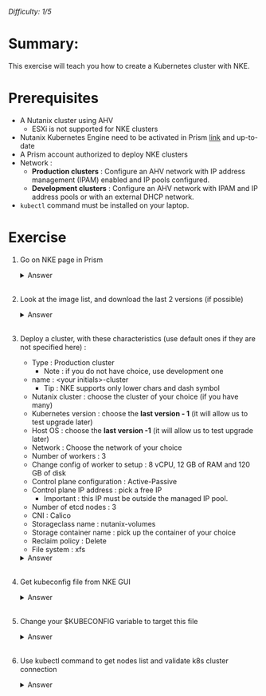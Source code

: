 *Difficulty: 1/5*

# Summary:

This exercise will teach you how to create a Kubernetes cluster with NKE.



# Prerequisites
* A Nutanix cluster using AHV
    * ESXi is not supported for NKE clusters
* Nutanix Kubernetes Engine need to be activated in Prism [link]([https://portal.nutanix.com/page/documents/details?targetId=Nutanix-Kubernetes-Engine-v2_8:top-install-t.html) and up-to-date
* A Prism account authorized to deploy NKE clusters
* Network :
    * **Production clusters** : Configure an AHV network with IP address management (IPAM) enabled and IP pools configured.
    * **Development clusters** : Configure an AHV network with IPAM and IP address pools or with an external DHCP network.
* `kubectl` command must be installed on your laptop. 



# Exercise
1. Go on NKE page in Prism
    <details>
    <summary>Answer</summary>
    
    1. Connect on Prism with you account
    1. In the main menu, select `Kubernetes Management`
        <br><img src="images/1.png" width="300px">

    </details><br>

1. Look at the image list, and download the last 2 versions (if possible)
    <details>
    <summary>Answer</summary>
    
    1. In the left menu, select `OS images`
    1. In the main window, you should see a list of image available
    1. Use the `download` button of images you want to download
    1. Wait for end of image(s) download 

    </details><br>
    
1. Deploy a cluster, with these characteristics (use default ones if they are not specified here) :
    * Type : Production cluster
        * Note : if you do not have choice, use development one
    * name : \<your initials\>-cluster
        * Tip : NKE supports only lower chars and dash symbol
    * Nutanix cluster : choose the cluster of your choice (if you have many)
    * Kubernetes version : choose the **last version - 1** (it will allow us to test upgrade later)
    * Host OS : choose the **last version -1** (it will allow us to test upgrade later)
    * Network : Choose the network of your choice
    * Number of workers : 3
    * Change config of worker to setup : 8 vCPU, 12 GB of RAM and 120 GB of disk
    * Control plane configuration : Active-Passive
    * Control plane IP address : pick a free IP
        * Important : this IP must be outside the managed IP pool.
    * Number of etcd nodes : 3
    * CNI : Calico
    * Storageclass name : nutanix-volumes
    * Storage container name : pick up the container of your choice
    * Reclaim policy : Delete
    * File system : xfs

    <details>
    <summary>Answer</summary>
    
    1. In left Menu, click on `clusters`
    1. In the main window, click on `Create Kubernetes Workload`
    1. Select your cluster type (Probably `Production`)
    1. Click on `Next`
    1. Fill the form with the good inputs
        <br><img src="images/2.png" width="400px">
    1. Click on `Next` blue button
    1. Fill the next form with the good inputs
        <br><img src="images/3.png" width="400px">
    1. Click on `Next` blue button
    1. Select the CNI
    1. You can let the default IP range
        <br><img src="images/4.png" width="400px">
    1. Click on next
    1. Enter information for your storage-class
        * NKE deploys automatically a storage class to simply consume Nutanix block storage. This SC will be setuped as default class.
    
        <br><img src="images/5.png" width="400px">
    1. Finish by clicking on `Create` blue button
    1. Wait for end of cluster creation
        <br><img src="images/5.png" width="400px">
    1. Congrats, you have deployed your 1st kubernetes cluster
    </details><br>

1. Get kubeconfig file from NKE GUI
    <details>
    <summary>Answer</summary>
    
    1. In NKE GUI, click on the name of your cluster
    1. Click on the `Download kubeconfig` button
        <br><img src="images/7.png" width="400px">
    1. Put the file where you want on your laptop 
    </details><br>

1. Change your $KUBECONFIG variable to target this file
    <details>
    <summary>Answer</summary>
    
    1. Execute command `export KUBECONFIG=<path to the downloaded file>`
    </details><br>

1. Use kubectl command to get nodes list and validate k8s cluster connection
    <details>
    <summary>Answer</summary>
    You have 2 options :

    - As you have changed your `KUBECONFIG` environment variable value, you can launch command `kubectl get nodes`
    - You can also execute command `kubeconfig --kubeconfig <path to the downloaded file> get nodes`
    
    <br>You should have an output similar to this one :
    ```
    NAME                         STATUS   ROLES                  AGE   VERSION
    gl-gautier-b4d7aa-master-0   Ready    control-plane,master   22m   v1.24.10
    gl-gautier-b4d7aa-master-1   Ready    control-plane,master   21m   v1.24.10
    gl-gautier-b4d7aa-worker-0   Ready    node                   20m   v1.24.10
    gl-gautier-b4d7aa-worker-1   Ready    node                   19m   v1.24.10
    gl-gautier-b4d7aa-worker-2   Ready    node                   19m   v1.24.10 
    ```
    Note : etcd machines are not displayed, it is normal

    </details><br>


